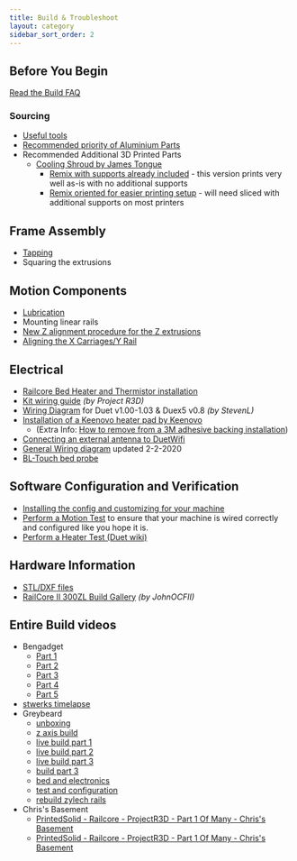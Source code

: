 ```yaml
---
title: Build & Troubleshoot
layout: category
sidebar_sort_order: 2
---
```


## Before You Begin

[Read the Build FAQ](build_faq.md)
### Sourcing
* [Useful tools](./usefultools.md)
* [Recommended priority of Aluminium Parts](./recommended_priority_of_aluminium_parts.md)
* Recommended Additional 3D Printed Parts
  * [Cooling Shroud by James Tongue](https://www.thingiverse.com/thing:3367622)
    * [Remix with supports already included](https://github.com/railcore/parts/blob/master/Other%20Printed%20Parts/Cooling%20Shroud/Duct_Printed_Carriage_Supports.stl) - this version prints very well as-is with no additional supports
    * [Remix oriented for easier printing setup](https://www.thingiverse.com/thing:3461781) - will need sliced with additional supports on most printers

## Frame Assembly
* [Tapping](./tapping.md)
* Squaring the extrusions

## Motion Components
* [Lubrication](./lubrication.md)
* Mounting linear rails
* [New Z alignment procedure for the Z extrusions](./new_Z_alignment_procedure_for_the_Z_extrusions.md)
* [Aligning the X Carriages/Y Rail](./aligning_the_x_carriages_y_rail.md)

## Electrical
* [Railcore Bed Heater and Thermistor installation](https://www.youtube.com/watch?v=g_x9JUW02aA)
* [Kit wiring guide](https://docs.google.com/document/d/1aIc6x7Vzb-bH8-pILNBV1cXyp3JWsIa50Y6eSjMmCgM/edit?usp=sharing) *(by Project R3D)*
* [Wiring Diagram](./RailCore_wiring_diagram_with_12v_enablement-v3.0.pdf) for Duet v1.00-1.03 & Duex5 v0.8 *(by StevenL)*
* [Installation of a Keenovo heater pad by Keenovo](https://keenovo.store/blogs/how-to/how-to-achieve-a-perfect-installation-of-a-keenovo-heater-pad-to-your-3d-printers-build-plate) 
  * (Extra Info: [How to remove from a 3M adhesive backing installation](https://keenovo.store/blogs/how-to/how-to-remove-from-a-3m-adhesive-backing-installation))
* [Connecting an external antenna to DuetWifi](./connecting_external_antenna.md)
* [General Wiring diagram](https://raw.githubusercontent.com/railcore/railcore.github.io/master/build_and_troubleshoot/RCwiringCorrected-2-2-20.jpg) updated 2-2-2020
* [BL-Touch bed probe](./bl_touch.md)

## Software Configuration and Verification
* [Installing the config and customizing for your machine](./installing_and_customizing_config.md)
* [Perform a Motion Test](./motion_test.md) to ensure that your machine is wired correctly and configured like you hope it is.
* [Perform a Heater Test (Duet wiki)](https://duet3d.dozuki.com/Wiki/Tuning_the_heater_temperature_control)

## Hardware Information
* [STL/DXF files](https://github.com/railcore/parts)
* [RailCore II 300ZL Build Gallery](https://imgur.com/a/edVEg4K) *(by JohnOCFII)*

## Entire Build videos
* Bengadget
  * [Part 1](https://www.youtube.com/watch?v=Ghtefw_6oyc)
  * [Part 2](https://www.youtube.com/watch?v=oz7WfpGCz1Y)
  * [Part 3](https://www.youtube.com/watch?v=B_3ZVqZVEl0)
  * [Part 4](https://www.youtube.com/watch?v=1Mvz7LZ5GGg)
  * [Part 5](https://www.youtube.com/watch?v=-rhgRnJ0iwk)
* [stwerks timelapse](https://www.youtube.com/watch?v=kIuY_h2I_4Q)
* Greybeard
   * [unboxing](https://www.youtube.com/watch?v=HUBBb8WHJRM)
   * [z axis build](https://www.youtube.com/watch?v=kFqO3lkFea4) 
   * [live build part 1](https://www.youtube.com/watch?v=rK_BJqYiGoo)
   * [live build part 2](https://www.youtube.com/watch?v=pu2B-M_c6VU)
   * [live build part 3](https://www.youtube.com/watch?v=Udko3NbFcCc)
   * [build part 3](https://www.youtube.com/watch?v=835s0i_wojY)
   * [bed and electronics](https://www.youtube.com/watch?v=z696rsbmims)
   * [test and configuration](https://www.youtube.com/watch?v=DXMKiwsfHcM)
   * [rebuild zylech rails](https://www.youtube.com/watch?v=EGD0oWCHK00)
 * Chris's Basement
   * [PrintedSolid - Railcore - ProjectR3D - Part 1 Of Many - Chris's Basement](https://www.youtube.com/watch?v=YO-rBDPIUYg)
   * [PrintedSolid - Railcore - ProjectR3D - Part 1 Of Many - Chris's Basement](https://www.youtube.com/watch?v=T9lPmv_-RhI)
    
